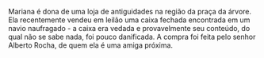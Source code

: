 Mariana é dona de uma loja de antiguidades na região da praça da árvore. Ela recentemente vendeu em leilão uma caixa fechada encontrada em um navio naufragado - a caixa era vedada e provavelmente seu conteúdo, do qual não se sabe nada, foi pouco danificada. A compra foi feita pelo senhor Alberto Rocha, de quem ela é uma amiga próxima.